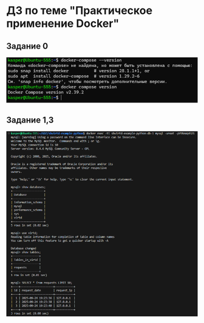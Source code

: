 # ДЗ по теме "Практическое применение Docker"
## Задание 0
![](./image/DZ555_1.png)

## Задание 1,3
![](./image/DZ555_2.png)
